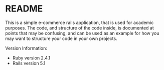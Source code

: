 # README

This is a simple e-commerce rails application, that is used for academic purposes. The code, and structure of the code inside, is documented at points that may be confusing, and can be used as an example for how you may want to structure your code in your own projects.

Version Information:

* Ruby version 2.4.1
* Rails version 5.1
